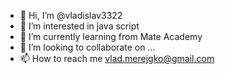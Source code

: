 - 👋 Hi, I’m @vladislav3322
- 👀 I’m interested in java script
- 🌱 I’m currently learning from Mate Academy
- 💞️ I’m looking to collaborate on ...
- 📫 How to reach me vlad.merejgko@gmail.com

<!---
vladislav3322/vladislav3322 is a ✨ special ✨ repository because its `README.md` (this file) appears on your GitHub profile.
You can click the Preview link to take a look at your changes.
--->
